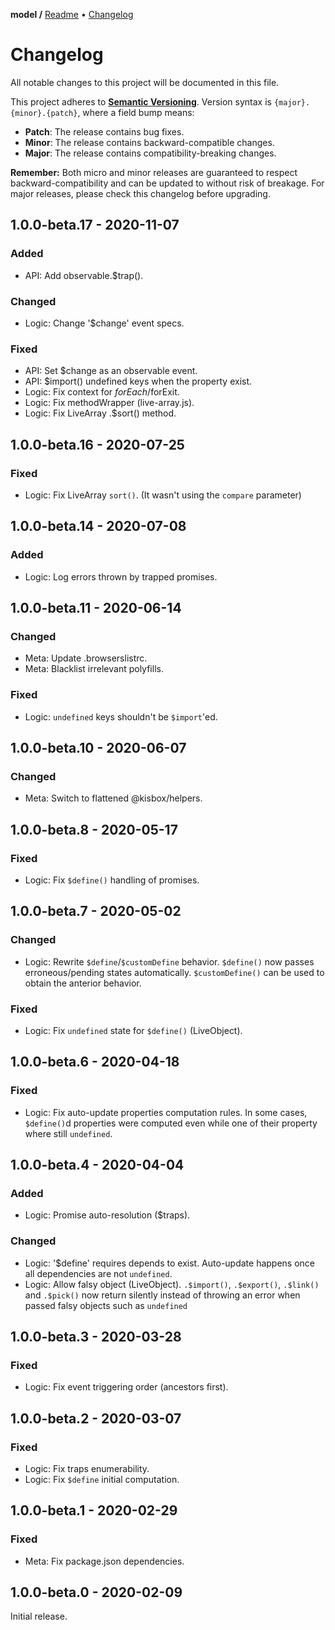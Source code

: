 **model /**
[Readme](https://github.com/kisbox/model/blob/master/README.md)
• [Changelog](https://github.com/kisbox/model/blob/master/CHANGELOG.md)

# Changelog

All notable changes to this project will be documented in this file.

This project adheres to **[Semantic
Versioning](https://semver.org/spec/v2.0.0.html)**. Version syntax is
`{major}.{minor}.{patch}`, where a field bump means:

- **Patch**: The release contains bug fixes.
- **Minor**: The release contains backward-compatible changes.
- **Major**: The release contains compatibility-breaking changes.

**Remember:** Both micro and minor releases are guaranteed to respect
backward-compatibility and can be updated to without risk of breakage. For major
releases, please check this changelog before upgrading.

## 1.0.0-beta.17 - 2020-11-07

### Added

- API: Add observable.\$trap().

### Changed

- Logic: Change '\$change' event specs.

### Fixed

- API: Set \$change as an observable event.
- API: \$import() undefined keys when the property exist.
- Logic: Fix context for $forEach/$forExit.
- Logic: Fix methodWrapper (live-array.js).
- Logic: Fix LiveArray .\$sort() method.

## 1.0.0-beta.16 - 2020-07-25

### Fixed

- Logic: Fix LiveArray `sort()`. (It wasn't using the `compare` parameter)

## 1.0.0-beta.14 - 2020-07-08

### Added

- Logic: Log errors thrown by trapped promises.

## 1.0.0-beta.11 - 2020-06-14

### Changed

- Meta: Update .browserslistrc.
- Meta: Blacklist irrelevant polyfills.

### Fixed

- Logic: `undefined` keys shouldn't be `$import`'ed.

## 1.0.0-beta.10 - 2020-06-07

### Changed

- Meta: Switch to flattened @kisbox/helpers.

## 1.0.0-beta.8 - 2020-05-17

### Fixed

- Logic: Fix `$define()` handling of promises.

## 1.0.0-beta.7 - 2020-05-02

### Changed

- Logic: Rewrite `$define`/`$customDefine` behavior. `$define()` now passes
  erroneous/pending states automatically. `$customDefine()` can be used to
  obtain the anterior behavior.

### Fixed

- Logic: Fix `undefined` state for `$define()` (LiveObject).

## 1.0.0-beta.6 - 2020-04-18

### Fixed

- Logic: Fix auto-update properties computation rules. In some cases,
  `$define()`d properties were computed even while one of their property where
  still `undefined`.

## 1.0.0-beta.4 - 2020-04-04

### Added

- Logic: Promise auto-resolution (\$traps).

### Changed

- Logic: '\$define' requires depends to exist. Auto-update happens once all
  dependencies are not `undefined`.
- Logic: Allow falsy object (LiveObject). `.$import()`, `.$export()`, `.$link()`
  and `.$pick()` now return silently instead of throwing an error when passed
  falsy objects such as `undefined`

## 1.0.0-beta.3 - 2020-03-28

### Fixed

- Logic: Fix event triggering order (ancestors first).

## 1.0.0-beta.2 - 2020-03-07

### Fixed

- Logic: Fix traps enumerability.
- Logic: Fix `$define` initial computation.

## 1.0.0-beta.1 - 2020-02-29

### Fixed

- Meta: Fix package.json dependencies.

## 1.0.0-beta.0 - 2020-02-09

Initial release.
